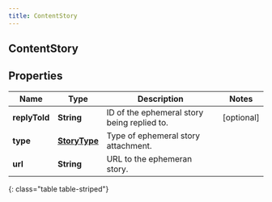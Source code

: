 ```yaml
---
title: ContentStory
---
```

## ContentStory


## Properties

| Name | Type | Description | Notes |
| ------------ | ------------- | ------------- | ------------- |
| **replyToId** | <!----><!---->**String**<!----> | ID of the ephemeral story being replied to. |  [optional] |
| **type** | <!----><!---->[**StoryType**](StoryType.html)<!----> | Type of ephemeral story attachment. |  |
| **url** | <!----><!---->**String**<!----> | URL to the ephemeran story. |  |
{: class="table table-striped"}



